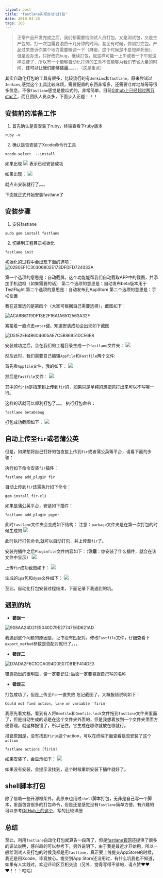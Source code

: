 ```yaml
---
layout: post
title: "fastlane实现自动化打包"
date: 2018-04-26
tags: iOS
---
```


>正常产品开发完成之后，我们都需要给测试人员打包，又是测试包，又是生产包的，打一次包需要浪费十几分钟的时间，甚至有时候，你刚打完包，产品过来告诉你某个地方需要微调一下（麻蛋，这个时候是不是想弄死他），但是没办法，只好改完bug，继续打包，就这样可能一上午或者一下午就这样浪费了，所以有一个能够自动化打包的工具不仅能够为我们节省大量的时间，**还可以让我们能够装逼**。。。。。（这是重点）

其实自动化打包的工具有很多，比较流行的有`Jenkins`和`fastlane`，原来尝试过`Jenkins`,感觉这个工具比较麻烦，需要配置的东西非常多，还需要仓库地址等等很多信息，不像`fastlane`感觉是傻瓜式的，非常简单，目前[Github上已经超过两万star了](https://github.com/fastlane/fastlane)，而且团队人员众多，下面步入正题！！！

## 安装前的准备工作

1. 首先确认是否安装了ruby，终端查看下ruby版本

```
ruby -v
```

2. 确认是否安装了Xcode命令行工具

```
xcode-select  --install
```

如果出现
![](http://otogtitz7.bkt.clouddn.com/2018-04-26-15247254544910.jpg)
表示已经安装成功

如果出现：
![](http://otogtitz7.bkt.clouddn.com/2018-04-26-15247255157977.jpg)

就点击安装就行了。。。

下面就正式开始安装fastlane了

## 安装步骤

1. 安装fastlane

```
sudo gem install fastlane
```

2. 切换到工程目录初始化

```
fastlane init
```

初始化的过程中会出现下面的选项：
![0280EF1C30306802E173DFDFD724032A](http://otogtitz7.bkt.clouddn.com/2018-04-26-0280EF1C30306802E173DFDFD724032A.jpg)

第一个选项的意思是：自动截屏。这个功能能帮我们自动截取APP中的截图，并添加手机边框（如果需要的话）
第二个选项的意思是：自动发布beta版本用于TestFlight
第二个选项的意思是：自动发布到AppStore
第二个选项的意思是：手动设置

我在这里选的是第四个（大家可根据自己需要选择），截图如下：

![ACA6B6119DF13E2F16A1A6512563A32F](http://otogtitz7.bkt.clouddn.com/2018-04-26-ACA6B6119DF13E2F16A1A6512563A32F.jpg)

紧接着一直点击`enter`键，知道安装成功会出现如下截图

![D51E2EB4B604605AE7C5B86951DCE6E8](http://otogtitz7.bkt.clouddn.com/2018-04-26-D51E2EB4B604605AE7C5B86951DCE6E8.jpg)

安装成功之后，会在我们的工程目录生成一个`fastlane`文件夹：
![](http://otogtitz7.bkt.clouddn.com/2018-04-26-15247263009632.jpg)

然后此时，我们需要自己编辑`Appfile`和`Fastfile`两个文件:

首先看`Appfile`文件，我的如下：
![](http://otogtitz7.bkt.clouddn.com/2018-04-26-15247264551130.jpg)

然后是`Fastfile`文件：
![](http://otogtitz7.bkt.clouddn.com/2018-04-26-15247266906282.jpg)

其中的`firim`是指定到上传到`fir`的，如果只是单纯的想把包打出来可以不写哪一行。

这样的话就可以顺利打包了。。。
执行打包命令：

```
fastlane betaDebug
```

打包成功截图如下：
![](http://otogtitz7.bkt.clouddn.com/2018-04-26-15247289369146.jpg)


## 自动上传至`fir`或者蒲公英

但是，如果想将自己打好的包直接上传到`fir`或者蒲公英等平台，请看下面的步骤：


执行如下命令安装`fir`插件：

```
fastlane add_plugin fir
```

自动上传到`fir`还需执行如下命令：

```
gem install fir-cli
```

如果是蒲公英平台，安装如下插件：

```
fastlane add_plugin pgyer
```

此时`fastlane`文件夹会变成如下结构：
注意：`package`文件夹是在第一次打包的时候生成的
![](http://otogtitz7.bkt.clouddn.com/2018-04-26-15247270913064.jpg)

此时执行打包命令,就可以自动打包，并上传至`fir`了。

安装完插件之后`Pluginfile`文件内容如下：（**注意**：你安装了什么插件，就会在该文件中显示）
![](http://otogtitz7.bkt.clouddn.com/2018-04-26-15247278181731.jpg)


上传`fir`成功截图如下：
![](http://otogtitz7.bkt.clouddn.com/2018-04-26-15247271925792.jpg)

生成的`ipa`包和`dysm`文件如下：
![](http://otogtitz7.bkt.clouddn.com/2018-04-26-15247276440903.jpg)

至此，自动化打包安装过程结束，下面记录下我遇到的坑。

## 遇到的坑

* **错误一**

![908AA24D21E5040D79E27747E6D621AD](http://otogtitz7.bkt.clouddn.com/2018-04-26-908AA24D21E5040D79E27747E6D621AD.jpg)

我遇到这个问题的原因是，证书没有匹配对，修改`Fastfile`文件，仔细查看下`export_method`参数是否配对就行了。。。

* **错误二**

![D7ADA2F6C1CCA094D0E07D81EF414DE3](http://otogtitz7.bkt.clouddn.com/2018-04-26-D7ADA2F6C1CCA094D0E07D81EF414DE3.jpg)

错误指出的很明显，请一定要记住`:`后面一定要紧跟自己写的名称

* **错误三**

打包成功了，但是上传至`fir`一直失败
忘记截图了，大概报错说明如下：

```
Could not find action, lane or variable 'firim'
```

我原先看文档，看到有人将`Gemfile`和`Gemfile.lock`文件拖到`fastlane`文件夹里面了，但是自动生成的话是在这个文件夹外面的，但是我想着放到一个文件夹里面方便管理，就这样报错了，所以记住，它生成在哪你就放在哪就行。

报错原因是，没有找到`firim`这个action，可以在终端下面查看是否安装了这个`action`

```
fastlane actions [firim]
```

如果安装了，会显示如下：
![](http://otogtitz7.bkt.clouddn.com/2018-04-26-15247287834633.jpg)

如果没有安装，会提示没找到，这个时候重新安装下插件就好了。

## shell脚本打包

除了借助一些开源框架外，我原来也用过`shell`脚本打包，无非是自己写一个脚本，里面包含很多的打包命令，但是还是感觉没有`fastlane`简单方便，有兴趣的可以参考[GitHub上的这个](https://github.com/stackhou/AutoPacking-iOS)，写的比较详细

## 总结

至此，利用`fastlane`自动化打包就算告一段落了，但是[fastlane官网](https://docs.fastlane.tools/)还提供了很多的语法说明，感兴趣的可以参考下，另外说明下，由于我是最近才开始用，所以一般给测试人员打包的时候我都是用`fastlane`，真正要上线提交AppStore的时候，我还是用Xcode，毕竟放心。提交到App Store还没用过，有什么坑我也不知道，如果有人实践过，欢迎评论区互相交流（另外，觉得写得不错的，请点赞❤️❤️❤️！！！哈哈）













